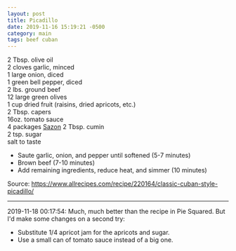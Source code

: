 ```yaml
---
layout: post
title: Picadillo
date: 2019-11-16 15:19:21 -0500
category: main
tags: beef cuban
---
```

2 Tbsp. olive oil  
2 cloves garlic, minced  
1 large onion, diced  
1 green bell pepper, diced  
2 lbs. ground beef  
12 large green olives  
1 cup dried fruit (raisins, dried apricots, etc.)  
2 Tbsp. capers  
16oz. tomato sauce  
4 packages <a href="https://escowles.github.io/recipes/ingredients/2019/11/16/sazon.html">Sazon</a>
2 Tbsp. cumin  
2 tsp. sugar  
salt to taste  
<ul>
 	<li>Saute garlic, onion, and pepper until softened (5-7 minutes)</li>
 	<li>Brown beef (7-10 minutes)</li>
 	<li>Add remaining ingredients, reduce heat, and simmer (10 minutes)</li>
</ul>
Source: <a href="https://www.allrecipes.com/recipe/220164/classic-cuban-style-picadillo/">https://www.allrecipes.com/recipe/220164/classic-cuban-style-picadillo/</a>

---

2019-11-18 00:17:54: Much, much better than the recipe in Pie Squared. But I'd make
some changes on a second try:
* Substitute 1/4 apricot jam for the apricots and sugar.
* Use a small can of tomato sauce instead of a big one.
